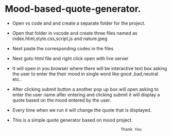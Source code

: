 # Mood-based-quote-generator.
* Open vs code and  and create a separate folder for the project.
* Open that folder in vscode and create three files named as index.html,style.css,script.js and nature.jpeg
* Next paste the corresponding codes in the files 
* Next goto html file and  right click open with live server
* It will open in you browser where there will be interactive text box asking the user to enter the their mood in single word like good ,bad,neutral etc..
* After clicking submit button a another pop up box will open asking  to enter the user name after entering and clicking submit it will display a quote based on the mood entered by the user.
* Every time when we run it will change the quote that is displayed.
* This is a simple  quote generator based on mood project. 




                                                     Thank You
